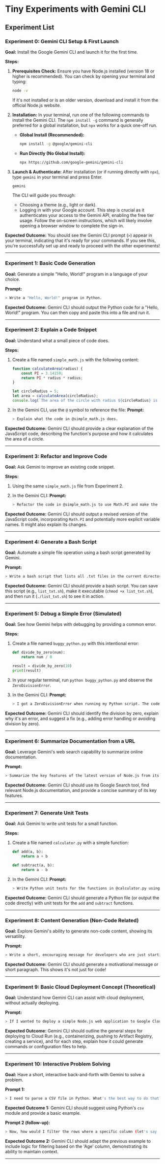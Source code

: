 # Tiny Experiments with Gemini CLI

## Experiment List

### **Experiment 0: Gemini CLI Setup & First Launch**

**Goal:** Install the Google Gemini CLI and launch it for the first time.

**Steps:**

1. **Prerequisites Check:** Ensure you have Node.js installed (version 18 or higher is recommended). You can check by opening your terminal and typing:

    ```bash
    node -v
    ```

    If it's not installed or is an older version, download and install it from the official Node.js website.
2. **Installation:** In your terminal, run one of the following commands to install the Gemini CLI. The `npm install -g` command is generally preferred for a global installation, but `npx` works for a quick one-off run.
      * **Global Install (Recommended):**

        ```bash
        npm install -g @google/gemini-cli
        ```

      * **Run Directly (No Global Install):**

        ```bash
        npx https://github.com/google-gemini/gemini-cli
        ```

3. **Launch & Authenticate:** After installation (or if running directly with `npx`), type `gemini` in your terminal and press Enter.

    ```bash
    gemini
    ```

    The CLI will guide you through:
      * Choosing a theme (e.g., light or dark).
      * Logging in with your Google account. This step is crucial as it authenticates your access to the Gemini API, enabling the free tier usage. Follow the on-screen instructions, which will likely involve opening a browser window to complete the sign-in.

**Expected Outcome:** You should see the Gemini CLI prompt (` > `) appear in your terminal, indicating that it's ready for your commands. If you see this, you're successfully set up and ready to proceed with the other experiments\!

-----

### **Experiment 1: Basic Code Generation**

**Goal:** Generate a simple "Hello, World\!" program in a language of your choice.

**Prompt:**

```bash
> Write a "Hello, World!" program in Python.
```

**Expected Outcome:** Gemini CLI should output the Python code for a "Hello, World\!" program. You can then copy and paste this into a file and run it.

-----

### **Experiment 2: Explain a Code Snippet**

**Goal:** Understand what a small piece of code does.

**Steps:**

1. Create a file named `simple_math.js` with the following content:

    ```javascript
    function calculateArea(radius) {
        const PI = 3.14159;
        return PI * radius * radius;
    }

    let circleRadius = 5;
    let area = calculateArea(circleRadius);
    console.log(`The area of the circle with radius ${circleRadius} is ${area}`);
    ```

2. In the Gemini CLI, use the `@` symbol to reference the file:
    **Prompt:**

    ```bash
    > Explain what the code in @simple_math.js does.
    ```

**Expected Outcome:** Gemini CLI should provide a clear explanation of the JavaScript code, describing the function's purpose and how it calculates the area of a circle.

-----

### **Experiment 3: Refactor and Improve Code**

**Goal:** Ask Gemini to improve an existing code snippet.

**Steps:**

1. Using the same `simple_math.js` file from Experiment 2.
2. In the Gemini CLI:
    **Prompt:**

    ```bash
    > Refactor the code in @simple_math.js to use Math.PI and make the variable names more descriptive.
    ```

**Expected Outcome:** Gemini CLI should output a revised version of the JavaScript code, incorporating `Math.PI` and potentially more explicit variable names. It might also explain its changes.

-----

### **Experiment 4: Generate a Bash Script**

**Goal:** Automate a simple file operation using a bash script generated by Gemini.

**Prompt:**

```bash
> Write a bash script that lists all .txt files in the current directory and its subdirectories, then prints their contents to the terminal.
```

**Expected Outcome:** Gemini CLI should provide a bash script. You can save this script (e.g., `list_txt.sh`), make it executable (`chmod +x list_txt.sh`), and then run it (`./list_txt.sh`) to see it in action.

-----

### **Experiment 5: Debug a Simple Error (Simulated)**

**Goal:** See how Gemini helps with debugging by providing a common error.

**Steps:**

1. Create a file named `buggy_python.py` with this intentional error:

    ```python
    def divide_by_zero(num):
        return num / 0

    result = divide_by_zero(10)
    print(result)
    ```

2. In your regular terminal, run `python buggy_python.py` and observe the `ZeroDivisionError`.
3. In the Gemini CLI:
    **Prompt:**

    ```bash
    > I got a ZeroDivisionError when running my Python script. The code is in @buggy_python.py. How can I fix this?
    ```

**Expected Outcome:** Gemini CLI should identify the division by zero, explain why it's an error, and suggest a fix (e.g., adding error handling or avoiding division by zero).

-----

### **Experiment 6: Summarize Documentation from a URL**

**Goal:** Leverage Gemini's web search capability to summarize online documentation.

**Prompt:**

```bash
> Summarize the key features of the latest version of Node.js from its official documentation. Use Google Search.
```

**Expected Outcome:** Gemini CLI should use its Google Search tool, find relevant Node.js documentation, and provide a concise summary of its key features.

-----

### **Experiment 7: Generate Unit Tests**

**Goal:** Ask Gemini to write unit tests for a small function.

**Steps:**

1. Create a file named `calculator.py` with a simple function:

    ```python
    def add(a, b):
        return a + b

    def subtract(a, b):
        return a - b
    ```

2. In the Gemini CLI:
    **Prompt:**

    ```bash
    > Write Python unit tests for the functions in @calculator.py using the unittest module.
    ```

**Expected Outcome:** Gemini CLI should generate a Python file (or output the code directly) with unit tests for the `add` and `subtract` functions.

-----

### **Experiment 8: Content Generation (Non-Code Related)**

**Goal:** Explore Gemini's ability to generate non-code content, showing its versatility.

**Prompt:**

```bash
> Write a short, encouraging message for developers who are just starting out, focusing on the importance of persistence and learning from mistakes.
```

**Expected Outcome:** Gemini CLI should generate a motivational message or short paragraph. This shows it's not just for code\!

-----

### **Experiment 9: Basic Cloud Deployment Concept (Theoretical)**

**Goal:** Understand how Gemini CLI can assist with cloud deployment, without actually deploying.

**Prompt:**

```bash
> If I wanted to deploy a simple Node.js web application to Google Cloud Run, what steps would I typically follow, and how could the Gemini CLI assist with that?
```

**Expected Outcome:** Gemini CLI should outline the general steps for deploying to Cloud Run (e.g., containerizing, pushing to Artifact Registry, creating a service), and for each step, explain how it could generate commands or configuration files to help.

-----

### **Experiment 10: Interactive Problem Solving**

**Goal:** Have a short, interactive back-and-forth with Gemini to solve a problem.

**Prompt 1:**

```bash
> I need to parse a CSV file in Python. What's the best way to do that?
```

**Expected Outcome 1:** Gemini CLI should suggest using Python's `csv` module and provide a basic example.

**Prompt 2 (follow-up):**

```bash
> Now, how would I filter the rows where a specific column (let's say 'Age') is greater than 30? Assume the CSV has headers.
```

**Expected Outcome 2:** Gemini CLI should adapt the previous example to include logic for filtering based on the 'Age' column, demonstrating its ability to maintain context.

-----
